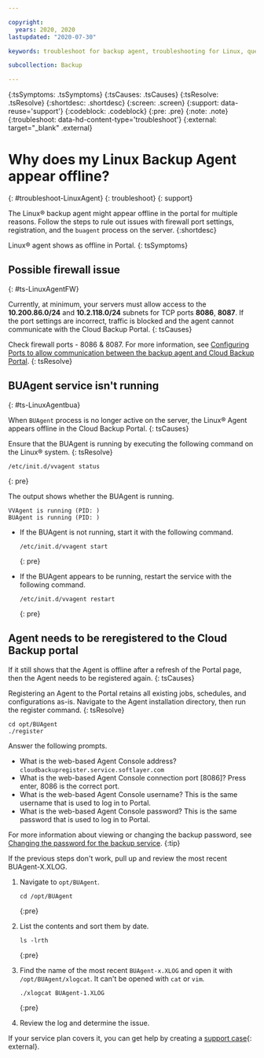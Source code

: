 ```yaml
---

copyright:
  years: 2020, 2020
lastupdated: "2020-07-30"

keywords: troubleshoot for backup agent, troubleshooting for Linux, question about backup agent, troubleshooting backup, backup agent offline

subcollection: Backup

---
```


{:tsSymptoms: .tsSymptoms}
{:tsCauses: .tsCauses}
{:tsResolve: .tsResolve}
{:shortdesc: .shortdesc}
{:screen: .screen}
{:support: data-reuse='support'}
{:codeblock: .codeblock}
{:pre: .pre}
{:note: .note}
{:troubleshoot: data-hd-content-type='troubleshoot'}
{:external: target="_blank" .external}

# Why does my Linux Backup Agent appear offline?
{: #troubleshoot-LinuxAgent}
{: troubleshoot}
{: support}

The Linux&reg; backup agent might appear offline in the portal for multiple reasons. Follow the steps to rule out issues with firewall port settings, registration, and the `buagent` process on the server.
{:shortdesc}

Linux&reg; agent shows as offline in Portal.
{: tsSymptoms}

## Possible firewall issue
{: #ts-LinuxAgentFW}

Currently, at minimum, your servers must allow access to the **10.200.86.0/24** and **10.2.118.0/24** subnets for TCP ports **8086**, **8087**. If the port settings are incorrect, traffic is blocked and the agent cannot communicate with the Cloud Backup Portal.
{: tsCauses}

Check firewall ports - 8086 & 8087. For more information, see [Configuring Ports to allow communication between the backup agent and Cloud Backup Portal](/docs/Backup?topic=Backup-portinfo).
{: tsResolve}

## BUAgent service isn't running
{: #ts-LinuxAgentbua}

When `BUAgent` process is no longer active on the server, the Linux&reg; Agent appears offline in the Cloud Backup Portal.
{: tsCauses}

Ensure that the BUAgent is running by executing the following command on the Linux&reg; system.
{: tsResolve}

```
/etc/init.d/vvagent status
```
{: pre}

The output shows whether the BUAgent is running.
```
VVAgent is running (PID: )
BUAgent is running (PID: )
```

* If the BUAgent is not running, start it with the following command.
  ```
  /etc/init.d/vvagent start
  ```
  {: pre}

* If the BUAgent appears to be running, restart the service with the following command.
  ```
  /etc/init.d/vvagent restart
  ```
  {: pre}

## Agent needs to be reregistered to the Cloud Backup portal

If it still shows that the Agent is offline after a refresh of the Portal page, then the Agent needs to be registered again.
{: tsCauses}

Registering an Agent to the Portal retains all existing jobs, schedules, and configurations as-is. Navigate to the Agent installation directory, then run the register command.
{: tsResolve}

```
cd opt/BUAgent
./register
```

Answer the following prompts.
* What is the web-based Agent Console address? `cloudbackupregister.service.softlayer.com`
* What is the web-based Agent Console connection port [8086]? Press enter, 8086 is the correct port.
* What is the web-based Agent Console username? This is the same username that is used to log in to Portal.
* What is the web-based Agent Console password? This is the same password that is used to log in to Portal.

For more information about viewing or changing the backup password, see [Changing the password for the backup service](/docs/Backup?topic=Backup-changePassword).
{:tip}

If the previous steps don't work, pull up and review the most recent BUAgent-X.XLOG.

1. Navigate to `opt/BUAgent`.
   ```
   cd /opt/BUAgent
   ```
   {:pre}

2.  List the contents and sort them by date.
    ```
    ls -lrth
    ```
    {:pre}

3. Find the name of the most recent `BUAgent-x.XLOG` and open it with `/opt/BUAgent/xlogcat`. It can't be opened with `cat` or `vim`.
   ```
   ./xlogcat BUAgent-1.XLOG
   ```
   {:pre}

4. Review the log and determine the issue.

If your service plan covers it, you can get help by creating a [support case](https://cloud.ibm.com/unifiedsupport/supportcenter){: external}.
